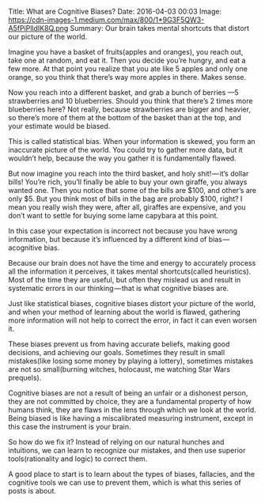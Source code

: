 Title: What are Cognitive Biases?
Date: 2016-04-03 00:03
Image: https://cdn-images-1.medium.com/max/800/1*9G3F5QW3-A5fPiPlldIK8Q.png
Summary: Our brain takes mental shortcuts that distort our picture of the world.

Imagine you have a basket of fruits(apples and oranges), you reach out, take one at random, and eat it. Then you decide you’re hungry, and eat a few more. At that point you realize that you ate like 5 apples and only one orange, so you think that there’s way more apples in there. Makes sense.

Now you reach into a different basket, and grab a bunch of berries —5 strawberries and 10 blueberries. Should you think that there’s 2 times more blueberries here? Not really, because strawberries are bigger and heavier, so there’s more of them at the bottom of the basket than at the top, and your estimate would be biased.

This is called statistical bias. When your information is skewed, you form an inaccurate picture of the world. You could try to gather more data, but it wouldn’t help, because the way you gather it is fundamentally flawed.

But now imagine you reach into the third basket, and holy shit! — it’s dollar bills! You’re rich, you’ll finally be able to buy your own giraffe, you always wanted one. Then you notice that some of the bills are $100, and other’s are only $5. But you think most of bills in the bag are probably $100, right? I mean you really wish they were, after all, giraffes are expensive, and you don’t want to settle for buying some lame capybara at this point.

In this case your expectation is incorrect not because you have wrong information, but because it’s influenced by a different kind of bias — acognitive bias.

Because our brain does not have the time and energy to accurately process all the information it perceives, it takes mental shortcuts(called heuristics). Most of the time they are useful, but often they mislead us and result in systematic errors in our thinking — that is what cognitive biases are.

Just like statistical biases, cognitive biases distort your picture of the world, and when your method of learning about the world is flawed, gathering more information will not help to correct the error, in fact it can even worsen it.

These biases prevent us from having accurate beliefs, making good decisions, and achieving our goals. Sometimes they result in small mistakes(like losing some money by playing a lottery), sometimes mistakes are not so small(burning witches, holocaust, me watching Star Wars prequels).

Cognitive biases are not a result of being an unfair or a dishonest person, they are not committed by choice, they are a fundamental property of how humans think, they are flaws in the lens through which we look at the world. Being biased is like having a miscalibrated measuring instrument, except in this case the instrument is your brain.

So how do we fix it? Instead of relying on our natural hunches and intuitions, we can learn to recognize our mistakes, and then use superior tools(rationality and logic) to correct them.

A good place to start is to learn about the types of biases, fallacies, and the cognitive tools we can use to prevent them, which is what this series of posts is about.
